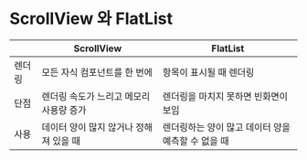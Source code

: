 # ScrollView 와 FlatList

|        | ScrollView                              | FlatList                                           |
| ------ | --------------------------------------- | -------------------------------------------------- |
| 렌더링 | 모든 자식 컴포넌트를 한 번에            | 항목이 표시될 때 렌더링                            |
| 단점   | 렌더링 속도가 느리고 메모리 사용량 증가 | 렌더링을 마치지 못하면 빈화면이 보임               |
| 사용   | 데이터 양이 많지 않거나 정해져 있을 때  | 렌더링하는 양이 많고 데이터 양을 예측할 수 없을 때 |
